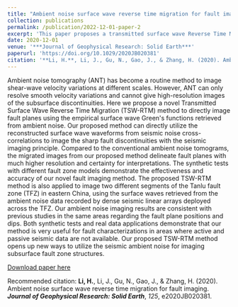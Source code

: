 ```yaml
---
title: "Ambient noise surface wave reverse time migration for fault imaging"
collection: publications
permalink: /publication/2022-12-01-paper-2
excerpt: 'This paper proposes a transmitted surface wave Reverse Time Migration method.'
date: 2020-12-01
venue: '***Journal of Geophysical Research: Solid Earth***'
paperurl: 'https://doi.org/10.1029/2020JB020381'
citation: '**Li, H.**, Li, J., Gu, N., Gao, J., & Zhang, H. (2020). Ambient noise surface wave reverse time migration for fault imaging. ***Journal of Geophysical Research: Solid Earth***, *125*, e2020JB020381.'
---
```

Ambient noise tomography (ANT) has become a routine method to image shear-wave velocity variations at different scales. However, ANT can only resolve smooth velocity variations and cannot give high-resolution images of the subsurface discontinuities. Here we propose a novel Transmitted Surface Wave Reverse Time Migration (TSW-RTM) method to directly image fault planes using the empirical surface wave Green's functions retrieved from ambient noise. Our proposed method can directly utilize the reconstructed surface wave waveforms from seismic noise cross-correlations to image the sharp fault discontinuities with the seismic imaging principle. Compared to the conventional ambient noise tomograms, the migrated images from our proposed method delineate fault planes with much higher resolution and certainty for interpretations. The synthetic tests with different fault zone models demonstrate the effectiveness and accuracy of our novel fault imaging method. The proposed TSW-RTM method is also applied to image two different segments of the Tanlu fault zone (TFZ) in eastern China, using the surface waves retrieved from the ambient noise data recorded by dense seismic linear arrays deployed across the TFZ. Our ambient noise imaging results are consistent with previous studies in the same areas regarding the fault plane positions and dips. Both synthetic tests and real data applications demonstrate that our method is very useful for fault characterizations in areas where active and passive seismic data are not available. Our proposed TSW-RTM method opens up new ways to utilize the seismic ambient noise for imaging subsurface fault zone structures.

[Download paper here](https://doi.org/10.1029/2020JB020381)

Recommended citation: **Li, H.**, Li, J., Gu, N., Gao, J., & Zhang, H. (2020). Ambient noise surface wave reverse time migration for fault imaging. ***Journal of Geophysical Research: Solid Earth***, *125*, e2020JB020381.